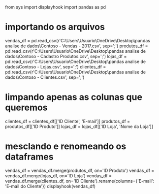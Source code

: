 
from sys import displayhook
import pandas as pd
# importando os arquivos
vendas_df = pd.read_csv(r'C:\Users\Usuario\OneDrive\Desktop\pandas analise de dados\Contoso - Vendas  - 2017.csv', sep=';')
produtos_df = pd.read_csv(r'C:\Users\Usuario\OneDrive\Desktop\pandas analise de dados\Contoso - Cadastro Produtos.csv', sep=';')
lojas_df = pd.read_csv(r'C:\Users\Usuario\OneDrive\Desktop\pandas analise de dados\Contoso - Lojas.csv', sep=';')
clientes_df = pd.read_csv(r'C:\Users\Usuario\OneDrive\Desktop\pandas analise de dados\Contoso - Clientes.csv', sep=';')

# limpando apenas as colunas que queremos
clientes_df = clientes_df[['ID Cliente', 'E-mail']]
produtos_df = produtos_df[['ID Produto']]
lojas_df = lojas_df[['ID Loja', 'Nome da Loja']]

# mesclando e renomeando os dataframes
vendas_df = vendas_df.merge(produtos_df, on='ID Produto')
vendas_df = vendas_df.merge(lojas_df, on='ID Loja')
vendas_df = vendas_df.merge(clientes_df, on='ID Cliente').rename(columns={'E-mail': 'E-mail do Cliente'})
displayhook(vendas_df)
